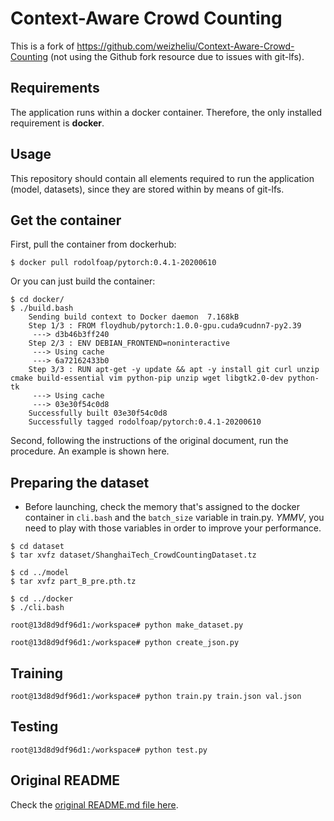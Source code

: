 # Context-Aware Crowd Counting

This is a fork of https://github.com/weizheliu/Context-Aware-Crowd-Counting (not using the Github fork resource due to issues with git-lfs).

## Requirements

The application runs within a docker container. Therefore, the only installed requirement is **docker**.

## Usage

This repository should contain all elements required to run the application (model, datasets), since they are stored within by means of git-lfs.

## Get the container

First, pull the container from dockerhub:

```
$ docker pull rodolfoap/pytorch:0.4.1-20200610
```

Or you can just build the container:

```
$ cd docker/
$ ./build.bash
	Sending build context to Docker daemon  7.168kB
	Step 1/3 : FROM floydhub/pytorch:1.0.0-gpu.cuda9cudnn7-py2.39
	 ---> d3b46b3ff240
	Step 2/3 : ENV DEBIAN_FRONTEND=noninteractive
	 ---> Using cache
	 ---> 6a72162433b0
	Step 3/3 : RUN apt-get -y update && apt -y install git curl unzip cmake build-essential vim python-pip unzip wget libgtk2.0-dev python-tk
	 ---> Using cache
	 ---> 03e30f54c0d8
	Successfully built 03e30f54c0d8
	Successfully tagged rodolfoap/pytorch:0.4.1-20200610
```
Second, following the instructions of the original document, run the procedure. An example is shown here.

## Preparing the dataset

* Before launching, check the memory that's assigned to the docker container in `cli.bash` and the `batch_size` variable in train.py. _YMMV_, you need to play with those variables in order to improve your performance.

```
$ cd dataset
$ tar xvfz dataset/ShanghaiTech_CrowdCountingDataset.tz

$ cd ../model
$ tar xvfz part_B_pre.pth.tz

$ cd ../docker
$ ./cli.bash

root@13d8d9df96d1:/workspace# python make_dataset.py

root@13d8d9df96d1:/workspace# python create_json.py
```

## Training

```
root@13d8d9df96d1:/workspace# python train.py train.json val.json
```

## Testing

```
root@13d8d9df96d1:/workspace# python test.py
```

## Original README

Check the [original README.md file here](README-CACC.md).
